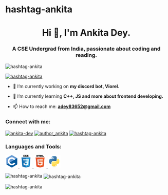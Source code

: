 # hashtag-ankita
 
<h1 align="middle">Hi 👋, I'm Ankita Dey.</h1>
<h3 align="middle">A CSE Undergrad from India, passionate about coding and reading.</h3>

<p align="left"> <img src="https://komarev.com/ghpvc/?username=hashtag-ankita&label=Profile%20views&color=0e75b6&style=flat" alt="hashtag-ankita" /> </p>

<p align="left"> <a href="https://github.com/ryo-ma/github-profile-trophy"><img src="https://github-profile-trophy.vercel.app/?username=hashtag-ankita" alt="hashtag-ankita" /></a> </p>

- 🔭 I’m currently working on **my discord bot, Viorel.**

- 🌱 I’m currently learning **C++, JS and more about frontend developing.**

- 📫 How to reach me: **adey83652@gmail.com**

<h3 align="left">Connect with me:</h3>
<p align="left">
<a href="https://www.linkedin.com/in/ankita-dey-8a652b1ba" target="blank"><img align="center" src="https://raw.githubusercontent.com/rahuldkjain/github-profile-readme-generator/master/src/images/icons/Social/linked-in-alt.svg" alt="ankita-dey" height="30" width="40" /></a>
<a href="https://instagram.com/author_ankita" target="blank"><img align="center" src="https://raw.githubusercontent.com/rahuldkjain/github-profile-readme-generator/master/src/images/icons/Social/instagram.svg" alt="author_ankita" height="30" width="40" /></a>
<a href="https://www.leetcode.com/hashtag-ankita" target="blank"><img align="center" src="https://raw.githubusercontent.com/rahuldkjain/github-profile-readme-generator/master/src/images/icons/Social/leet-code.svg" alt="hashtag-ankita" height="30" width="40" /></a>
</p>

<h3 align="left">Languages and Tools:</h3>
<p align="left"> <a href="https://www.cprogramming.com/" target="_blank" rel="noreferrer"> <img src="https://raw.githubusercontent.com/devicons/devicon/master/icons/c/c-original.svg" alt="c" width="40" height="40"/> </a> <a href="https://www.w3schools.com/css/" target="_blank" rel="noreferrer"> <img src="https://raw.githubusercontent.com/devicons/devicon/master/icons/css3/css3-original-wordmark.svg" alt="css3" width="40" height="40"/> </a> <a href="https://www.w3.org/html/" target="_blank" rel="noreferrer"> <img src="https://raw.githubusercontent.com/devicons/devicon/master/icons/html5/html5-original-wordmark.svg" alt="html5" width="40" height="40"/> </a> <a href="https://www.python.org" target="_blank" rel="noreferrer"> <img src="https://raw.githubusercontent.com/devicons/devicon/master/icons/python/python-original.svg" alt="python" width="40" height="40"/> </a> </p>

<p><img align="left" src="https://github-readme-stats.vercel.app/api/top-langs?username=hashtag-ankita&show_icons=true&locale=en&layout=compact" alt="hashtag-ankita" /></p>

<p>&nbsp;<img align="center" src="https://github-readme-stats.vercel.app/api?username=hashtag-ankita&show_icons=true&locale=en" alt="hashtag-ankita" /></p>

<p><img align="center" src="https://github-readme-streak-stats.herokuapp.com/?user=hashtag-ankita&" alt="hashtag-ankita" /></p>

